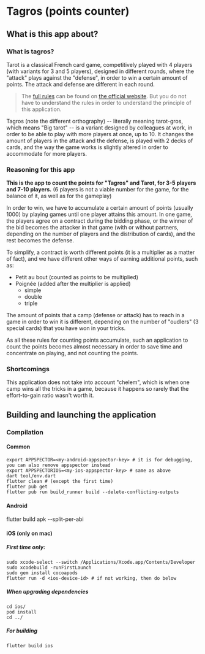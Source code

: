 # Tagros (points counter)

## What is this app about?
### What is tagros?
Tarot is a classical French card game, competitively played with 4 players (with variants for 3 and 5 players), designed in different rounds, where the "attack" plays against the "defense", in order to win a certain amount of points. The attack and defense are different in each round.

> The [full rules](https://fftarot.fr/assets/documents/Reglement%20FFT.pdf) can be found on [the official website](https://fftarot.fr/). But you do not have to understand the rules in order to understand the principle of this application.

Tagros (note the different orthography) -- literally meaning tarot-gros, which means "Big tarot" -- is a variant designed by colleagues at work, in order to be able to play with more players at once, up to 10. It changes the amount of players in the attack and the defense, is played with 2 decks of cards, and the way the game works is slightly altered in order to accommodate for more players.

### Reasoning for this app
**This is the app to count the points for "Tagros" and Tarot, for 3-5 players and 7-10 players.** (6 players is not a viable number for the game, for the balance of it, as well as for the gameplay)

In order to win, we have to accumulate a certain amount of points (usually 1000) by playing games until one player attains this amount. In one game, the players agree on a contract during the bidding phase, or the winner of the bid becomes the attacker in that game (with or without partners, depending on the number of players and the distribution of cards), and the rest becomes the defense. 

To simplify, a contract is worth different points (it is a multiplier as a matter of fact), and we have different other ways of earning additional points, such as:
* Petit au bout (counted as points to be multiplied)
* Poignée (added after the multiplier is applied)
  * simple
  * double
  * triple
  
The amount of points that a camp (defense or attack) has to reach in a game in order to win it is different, depending on the number of "oudlers" (3 special cards) that you have won in your tricks. 

As all these rules for counting points accumulate, such an application to count the points becomes almost necessary in order to save time and concentrate on playing, and not counting the points.

### Shortcomings
This application does not take into account "chelem", which is when one camp wins all the tricks in a game, because it happens so rarely that the effort-to-gain ratio wasn't worth it.

## Building and launching the application

### Compilation

#### Common
```shell script
export APPSPECTOR=<my-android-appspector-key> # it is for debugging, you can also remove appspector instead
export APPSPECTORIOS=<my-ios-appspector-key> # same as above
dart tool/env.dart
flutter clean # (except the first time)
flutter pub get
flutter pub run build_runner build --delete-conflicting-outputs
``` 

#### Android
flutter build apk --split-per-abi

#### iOS (only on mac)
##### First time only:
```shell
sudo xcode-select --switch /Applications/Xcode.app/Contents/Developer
sudo xcodebuild -runFirstLaunch
sudo gem install cocoapods
flutter run -d <ios-device-id> # if not working, then do below
```
##### When upgrading dependencies
```shell
cd ios/
pod install
cd ../
```
##### For building
```shell
flutter build ios
```
